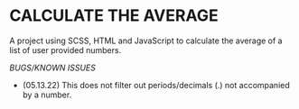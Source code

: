 # CALCULATE THE AVERAGE
A project using SCSS, HTML and JavaScript to calculate the average of a list of user provided numbers.

*BUGS/KNOWN ISSUES*
- (05.13.22) This does not filter out periods/decimals (.) not accompanied by a number.